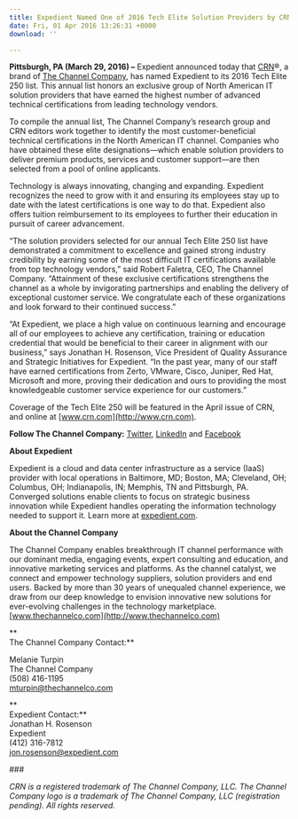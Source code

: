```yaml
---
title: Expedient Named One of 2016 Tech Elite Solution Providers by CRN®
date: Fri, 01 Apr 2016 13:26:31 +0000
download: ''

---
```

**Pittsburgh, PA (March 29, 2016) –** Expedient announced today that [CRN](http://www.crn.com/)®, a brand of [The Channel Company](http://www.thechannelcompany.com/), has named Expedient to its 2016 Tech Elite 250 list. This annual list honors an exclusive group of North American IT solution providers that have earned the highest number of advanced technical certifications from leading technology vendors. 

To compile the annual list, The Channel Company’s research group and CRN editors work together to identify the most customer-beneficial technical certifications in the North American IT channel. Companies who have obtained these elite designations—which enable solution providers to deliver premium products, services and customer support—are then selected from a pool of online applicants. 

Technology is always innovating, changing and expanding. Expedient recognizes the need to grow with it and ensuring its employees stay up to date with the latest certifications is one way to do that. Expedient also offers tuition reimbursement to its employees to further their education in pursuit of career advancement. 

“The solution providers selected for our annual Tech Elite 250 list have demonstrated a commitment to excellence and gained strong industry credibility by earning some of the most difficult IT certifications available from top technology vendors,” said Robert Faletra, CEO, The Channel Company. “Attainment of these exclusive certifications strengthens the channel as a whole by invigorating partnerships and enabling the delivery of exceptional customer service. We congratulate each of these organizations and look forward to their continued success.” 

“At Expedient, we place a high value on continuous learning and encourage all of our employees to achieve any certification, training or education credential that would be beneficial to their career in alignment with our business,” says Jonathan H. Rosenson, Vice President of Quality Assurance and Strategic Initiatives for Expedient. “In the past year, many of our staff have earned certifications from Zerto, VMware, Cisco, Juniper, Red Hat, Microsoft and more, proving their dedication and ours to providing the most knowledgeable customer service experience for our customers.” 

Coverage of the Tech Elite 250 will be featured in the April issue of CRN, and online at [www.crn.com](http://www.crn.com). 

**Follow The Channel Company:** [Twitter](https://twitter.com/TheChannelCo), [LinkedIn](http://www.linkedin.com/company/the-channel-company) and [Facebook](https://www.facebook.com/TheChannelCompany?fref=ts)

**About Expedient** 

Expedient is a cloud and data center infrastructure as a service (IaaS) provider with local operations in Baltimore, MD; Boston, MA; Cleveland, OH; Columbus, OH; Indianapolis, IN; Memphis, TN and Pittsburgh, PA. Converged solutions enable clients to focus on strategic business innovation while Expedient handles operating the information technology needed to support it. Learn more at [expedient.com](https://www.expedient.com). 

**About the Channel Company** 

The Channel Company enables breakthrough IT channel performance with our dominant media, engaging events, expert consulting and education, and innovative marketing services and platforms. As the channel catalyst, we connect and empower technology suppliers, solution providers and end users. Backed by more than 30 years of unequaled channel experience, we draw from our deep knowledge to envision innovative new solutions for ever-evolving challenges in the technology marketplace. [www.thechannelco.com](http://www.thechannelco.com) 

**  
The Channel Company Contact:** 

Melanie Turpin   
The Channel Company   
(508) 416-1195  
[mturpin@thechannelco.com](mailto:mturpin@thechannelco.com)   

**  
Expedient Contact:**   
Jonathan H. Rosenson   
Expedient   
(412) 316-7812  
[jon.rosenson@expedient.com](mailto:jon.rosenson@expedient.com)

\###

_CRN is a registered trademark of The Channel Company, LLC. The Channel Company logo is a trademark of The Channel Company, LLC (registration pending). All rights reserved._